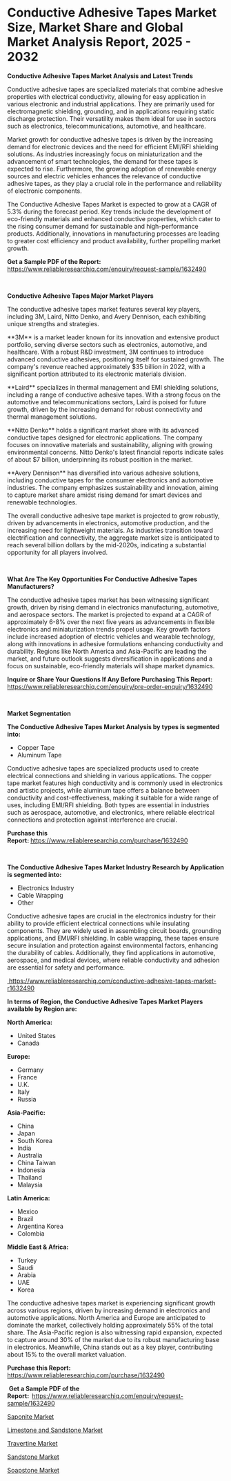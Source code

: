 <p><h1>Conductive Adhesive Tapes Market Size, Market Share and Global Market Analysis Report, 2025 - 2032</h1></p><p><strong>Conductive Adhesive Tapes Market Analysis and Latest Trends</strong></p>
<p><p>Conductive adhesive tapes are specialized materials that combine adhesive properties with electrical conductivity, allowing for easy application in various electronic and industrial applications. They are primarily used for electromagnetic shielding, grounding, and in applications requiring static discharge protection. Their versatility makes them ideal for use in sectors such as electronics, telecommunications, automotive, and healthcare.</p><p>Market growth for conductive adhesive tapes is driven by the increasing demand for electronic devices and the need for efficient EMI/RFI shielding solutions. As industries increasingly focus on miniaturization and the advancement of smart technologies, the demand for these tapes is expected to rise. Furthermore, the growing adoption of renewable energy sources and electric vehicles enhances the relevance of conductive adhesive tapes, as they play a crucial role in the performance and reliability of electronic components.</p><p>The Conductive Adhesive Tapes Market is expected to grow at a CAGR of 5.3% during the forecast period. Key trends include the development of eco-friendly materials and enhanced conductive properties, which cater to the rising consumer demand for sustainable and high-performance products. Additionally, innovations in manufacturing processes are leading to greater cost efficiency and product availability, further propelling market growth.</p></p>
<p><strong>Get a Sample PDF of the Report:&nbsp;</strong> <a href="https://www.reliableresearchiq.com/enquiry/request-sample/1632490?utm_campaign=1102&utm_medium=2&utm_source=Github&utm_content=ia&utm_term=02042025&utm_id=conductive-adhesive-tapes">https://www.reliableresearchiq.com/enquiry/request-sample/1632490</a></p>
<p>&nbsp;</p>
<p><strong>Conductive Adhesive Tapes Major Market Players</strong></p>
<p><p>The conductive adhesive tapes market features several key players, including 3M, Laird, Nitto Denko, and Avery Dennison, each exhibiting unique strengths and strategies.</p><p>**3M** is a market leader known for its innovation and extensive product portfolio, serving diverse sectors such as electronics, automotive, and healthcare. With a robust R&D investment, 3M continues to introduce advanced conductive adhesives, positioning itself for sustained growth. The company's revenue reached approximately $35 billion in 2022, with a significant portion attributed to its electronic materials division.</p><p>**Laird** specializes in thermal management and EMI shielding solutions, including a range of conductive adhesive tapes. With a strong focus on the automotive and telecommunications sectors, Laird is poised for future growth, driven by the increasing demand for robust connectivity and thermal management solutions.</p><p>**Nitto Denko** holds a significant market share with its advanced conductive tapes designed for electronic applications. The company focuses on innovative materials and sustainability, aligning with growing environmental concerns. Nitto Denko's latest financial reports indicate sales of about $7 billion, underpinning its robust position in the market.</p><p>**Avery Dennison** has diversified into various adhesive solutions, including conductive tapes for the consumer electronics and automotive industries. The company emphasizes sustainability and innovation, aiming to capture market share amidst rising demand for smart devices and renewable technologies.</p><p>The overall conductive adhesive tape market is projected to grow robustly, driven by advancements in electronics, automotive production, and the increasing need for lightweight materials. As industries transition toward electrification and connectivity, the aggregate market size is anticipated to reach several billion dollars by the mid-2020s, indicating a substantial opportunity for all players involved.</p></p>
<p>&nbsp;</p>
<p><strong>What Are The Key Opportunities For Conductive Adhesive Tapes Manufacturers?</strong></p>
<p><p>The conductive adhesive tapes market has been witnessing significant growth, driven by rising demand in electronics manufacturing, automotive, and aerospace sectors. The market is projected to expand at a CAGR of approximately 6-8% over the next five years as advancements in flexible electronics and miniaturization trends propel usage. Key growth factors include increased adoption of electric vehicles and wearable technology, along with innovations in adhesive formulations enhancing conductivity and durability. Regions like North America and Asia-Pacific are leading the market, and future outlook suggests diversification in applications and a focus on sustainable, eco-friendly materials will shape market dynamics.</p></p>
<p><strong>Inquire or Share Your Questions If Any Before Purchasing This Report:</strong> <a href="https://www.reliableresearchiq.com/enquiry/pre-order-enquiry/1632490?utm_campaign=1102&utm_medium=2&utm_source=Github&utm_content=ia&utm_term=02042025&utm_id=conductive-adhesive-tapes">https://www.reliableresearchiq.com/enquiry/pre-order-enquiry/1632490</a></p>
<p>&nbsp;</p>
<p><strong>Market Segmentation</strong></p>
<p><strong>The Conductive Adhesive Tapes Market Analysis by types is segmented into:</strong></p>
<p><ul><li>Copper Tape</li><li>Aluminum Tape</li></ul></p>
<p><p>Conductive adhesive tapes are specialized products used to create electrical connections and shielding in various applications. The copper tape market features high conductivity and is commonly used in electronics and artistic projects, while aluminum tape offers a balance between conductivity and cost-effectiveness, making it suitable for a wide range of uses, including EMI/RFI shielding. Both types are essential in industries such as aerospace, automotive, and electronics, where reliable electrical connections and protection against interference are crucial.</p></p>
<p><strong>Purchase this Report:&nbsp;</strong><a href="https://www.reliableresearchiq.com/purchase/1632490?utm_campaign=1102&utm_medium=2&utm_source=Github&utm_content=ia&utm_term=02042025&utm_id=conductive-adhesive-tapes">https://www.reliableresearchiq.com/purchase/1632490</a></p>
<p>&nbsp;</p>
<p><strong>The Conductive Adhesive Tapes Market Industry Research by Application is segmented into:</strong></p>
<p><ul><li>Electronics Industry</li><li>Cable Wrapping</li><li>Other</li></ul></p>
<p><p>Conductive adhesive tapes are crucial in the electronics industry for their ability to provide efficient electrical connections while insulating components. They are widely used in assembling circuit boards, grounding applications, and EMI/RFI shielding. In cable wrapping, these tapes ensure secure insulation and protection against environmental factors, enhancing the durability of cables. Additionally, they find applications in automotive, aerospace, and medical devices, where reliable conductivity and adhesion are essential for safety and performance.</p></p>
<p><a href="https://www.reliableresearchiq.com/conductive-adhesive-tapes-market-r1632490?utm_campaign=1102&utm_medium=2&utm_source=Github&utm_content=ia&utm_term=02042025&utm_id=conductive-adhesive-tapes">&nbsp;https://www.reliableresearchiq.com/conductive-adhesive-tapes-market-r1632490</a></p>
<p><strong>In terms of Region, the Conductive Adhesive Tapes Market Players available by Region are:</strong></p>
<p>
    <p> <strong> North America: </strong>
        <ul>
            <li>United States</li>
            <li>Canada</li>
        </ul>
        </p> 
    <p> <strong> Europe: </strong>
        <ul>
            <li>Germany</li>
            <li>France</li>
            <li>U.K.</li>
            <li>Italy</li>
            <li>Russia</li>
        </ul>
        </p> 
    <p> <strong> Asia-Pacific: </strong>
        <ul>
            <li>China</li>
            <li>Japan</li>
            <li>South Korea</li>
            <li>India</li>
            <li>Australia</li>
            <li>China Taiwan</li>
            <li>Indonesia</li>
            <li>Thailand</li>
            <li>Malaysia</li>
        </ul>
        </p> 
    <p> <strong> Latin America: </strong>
        <ul>
            <li>Mexico</li>
            <li>Brazil</li>
            <li>Argentina Korea</li>
            <li>Colombia</li>
        </ul>
        </p> 
    <p> <strong> Middle East & Africa: </strong>
        <ul>
            <li>Turkey</li>
            <li>Saudi</li>
            <li>Arabia</li>
            <li>UAE</li>
            <li>Korea</li>
        </ul>
    </p>
    </p>
<p><p>The conductive adhesive tapes market is experiencing significant growth across various regions, driven by increasing demand in electronics and automotive applications. North America and Europe are anticipated to dominate the market, collectively holding approximately 55% of the total share. The Asia-Pacific region is also witnessing rapid expansion, expected to capture around 30% of the market due to its robust manufacturing base in electronics. Meanwhile, China stands out as a key player, contributing about 15% to the overall market valuation.</p></p>
<p><strong>Purchase this Report: </strong><a href="https://www.reliableresearchiq.com/purchase/1632490?utm_campaign=1102&utm_medium=2&utm_source=Github&utm_content=ia&utm_term=02042025&utm_id=conductive-adhesive-tapes">https://www.reliableresearchiq.com/purchase/1632490</a></p>
<p>&nbsp;<strong>Get a Sample PDF of the Report:&nbsp;&nbsp;</strong><a href="https://www.reliableresearchiq.com/enquiry/request-sample/1632490?utm_campaign=1102&utm_medium=2&utm_source=Github&utm_content=ia&utm_term=02042025&utm_id=conductive-adhesive-tapes">https://www.reliableresearchiq.com/enquiry/request-sample/1632490</a></p>
<p><strong></strong></p>
<p><p><a href="https://github.com/sacmatidora/Market-Research-Report-List-1/blob/main/saponite-market.md?utm_campaign=1102&utm_medium=2&utm_source=Github&utm_content=ia&utm_term=02042025&utm_id=conductive-adhesive-tapes">Saponite Market</a></p><p><a href="https://github.com/yaldotiedegq/Market-Research-Report-List-1/blob/main/limestone-and-sandstone-market.md?utm_campaign=1102&utm_medium=2&utm_source=Github&utm_content=ia&utm_term=02042025&utm_id=conductive-adhesive-tapes">Limestone and Sandstone Market</a></p><p><a href="https://github.com/airitaursela/Market-Research-Report-List-1/blob/main/travertine-market.md?utm_campaign=1102&utm_medium=2&utm_source=Github&utm_content=ia&utm_term=02042025&utm_id=conductive-adhesive-tapes">Travertine Market</a></p><p><a href="https://github.com/shiahbuyerin/Market-Research-Report-List-1/blob/main/sandstone-market.md?utm_campaign=1102&utm_medium=2&utm_source=Github&utm_content=ia&utm_term=02042025&utm_id=conductive-adhesive-tapes">Sandstone Market</a></p><p><a href="https://github.com/zalubakoraka/Market-Research-Report-List-1/blob/main/soapstone-market.md?utm_campaign=1102&utm_medium=2&utm_source=Github&utm_content=ia&utm_term=02042025&utm_id=conductive-adhesive-tapes">Soapstone Market</a></p></p>